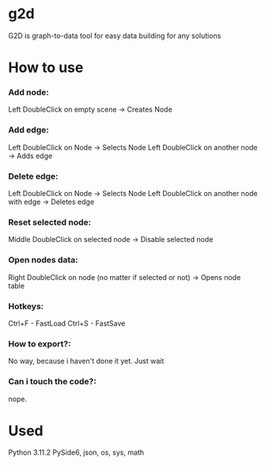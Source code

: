 # g2d
G2D is graph-to-data tool for easy data building for any solutions
# How to use
### Add node:
Left DoubleClick on empty scene -> Creates Node
### Add edge:
Left DoubleClick on Node -> Selects Node
Left DoubleClick on another node -> Adds edge
### Delete edge:
Left DoubleClick on Node -> Selects Node
Left DoubleClick on another node with edge -> Deletes edge
### Reset selected node:
Middle DoubleClick on selected node -> Disable selected node
### Open nodes data:
Right DoubleClick on node (no matter if selected or not) -> Opens node table
### Hotkeys:
Ctrl+F - FastLoad
Ctrl+S - FastSave
### How to export?:
No way, because i haven't done it yet. Just wait
### Can i touch the code?:
nope.

# Used
Python 3.11.2
PySide6, json, os, sys, math

